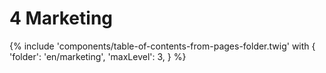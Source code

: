 # 4 Marketing

{% include 'components/table-of-contents-from-pages-folder.twig' with {
  'folder': 'en/marketing',
  'maxLevel': 3,
} %}
